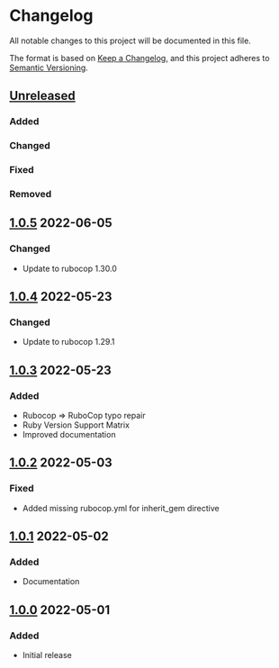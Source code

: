 # Changelog
All notable changes to this project will be documented in this file.

The format is based on [Keep a Changelog](https://keepachangelog.com/en/1.0.0/),
and this project adheres to [Semantic Versioning](https://semver.org/spec/v2.0.0.html).

## [Unreleased]
### Added

### Changed

### Fixed

### Removed

## [1.0.5] 2022-06-05
### Changed
* Update to rubocop 1.30.0

## [1.0.4] 2022-05-23
### Changed
* Update to rubocop 1.29.1

## [1.0.3] 2022-05-23
### Added
* Rubocop => RuboCop typo repair
* Ruby Version Support Matrix
* Improved documentation

## [1.0.2] 2022-05-03
### Fixed
* Added missing rubocop.yml for inherit_gem directive

## [1.0.1] 2022-05-02
### Added
* Documentation

## [1.0.0] 2022-05-01
### Added
* Initial release

[Unreleased]: https://github.com/rubocop-lts/rubocop-ruby3_1/compare/v1.0.5...HEAD
[1.0.5]: https://github.com/rubocop-lts/rubocop-ruby3_1/compare/v1.0.4...v1.0.5
[1.0.4]: https://github.com/rubocop-lts/rubocop-ruby3_1/compare/v1.0.3...v1.0.4
[1.0.3]: https://github.com/rubocop-lts/rubocop-ruby3_1/compare/v1.0.2...v1.0.3
[1.0.2]: https://github.com/rubocop-lts/rubocop-ruby3_1/compare/v1.0.1...v1.0.2
[1.0.1]: https://github.com/rubocop-lts/rubocop-ruby3_1/compare/v1.0.0...v1.0.1
[1.0.0]: https://github.com/rubocop-lts/rubocop-ruby3_1/compare/c4cc8fb6374d338e2c328812b4f74c78dfe5cfbd...v1.0.0
